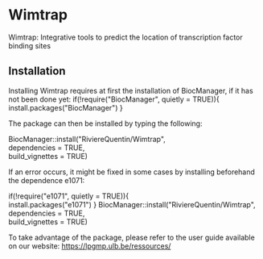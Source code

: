 # Wimtrap

Wimtrap: Integrative tools to predict the location of transcription factor binding sites

## Installation

Installing Wimtrap requires at first the installation of BiocManager, if it has not been done yet:
    if(!require("BiocManager", quietly = TRUE)){  
        install.packages("BiocManager")
        }
  
The package can then be installed by typing the following:

  BiocManager::install("RiviereQuentin/Wimtrap",                     
  dependencies = TRUE,                     
  build_vignettes = TRUE)

If an error occurs, it might be fixed in some cases by installing beforehand the dependence e1071:

  if(!require("e1071", quietly = TRUE)){  
    install.packages("e1071")
    }
  BiocManager::install("RiviereQuentin/Wimtrap",                     
  dependencies = TRUE,                     
  build_vignettes = TRUE)
  
To take advantage of the package, please refer to the user guide available on our website: https://lpgmp.ulb.be/ressources/

